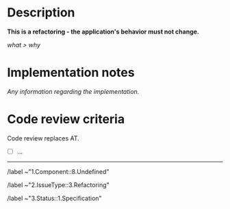 # Description

**This is a refactoring - the application's behavior must not change.**

_what > why_

# Implementation notes

_Any information regarding the implementation._

# Code review criteria

Code review replaces AT.

- [ ] ...

---

/label ~"1.Component::8.Undefined"

/label ~"2.IssueType::3.Refactoring"

/label ~"3.Status::1.Specification"
